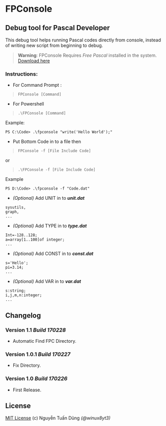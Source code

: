 FPConsole
==============================

## Debug tool for Pascal Developer
This debug tool helps running Pascal codes directly from console, instead of writing new script from beginning to debug.

>**Warning**: FPConsole Requires _Free Pascal_ installed in the system. [Download here](http://www.freepascal.org/download.var)

### Instructions:

- For Command Prompt :
> `FPConsole [Command]`

- For Powershell 
> `.\FPConsole [Command]`

Example:
```
PS C:\Code> .\fpconsole "write('Hello World');"
```

- Put Bottom Code in to a file then 
> `FPConsole -f [File Include Code]`

or

> `.\FPConsole -f [File Include Code]`

Example
```
PS D:\Code> .\fpconsole -f "Code.dat"
```

- _(Optional)_ Add UNIT in to _**unit.dat**_
```
sysutils,
graph,
...
```
- _(Optional)_ Add TYPE in to _**type.dat**_
```
Int=-128..128;
a=array[1..100]of integer;
...
```
- _(Optional)_ Add CONST in to _**const.dat**_
```
s='Hello';
pi=3.14;
...
```
- _(Optional)_ Add VAR in to _**var.dat**_
```
s:string;
i,j,m,n:integer;
...
```

## Changelog

### Version 1.1 *Build 170228*
- Automatic Find FPC Directory.

### Version 1.0.1 *Build 170227*
- Fix Directory.

### Version 1.0 *Build 170226*
- First Release.

## License
[MIT License](/LICENSE) (c) Nguyễn Tuấn Dũng *(@winux8yt3)*